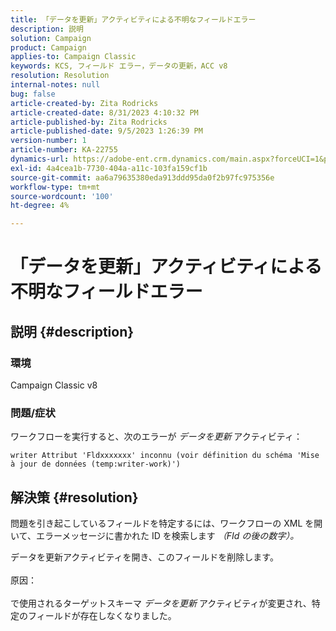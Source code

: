 ```yaml
---
title: 「データを更新」アクティビティによる不明なフィールドエラー
description: 説明
solution: Campaign
product: Campaign
applies-to: Campaign Classic
keywords: KCS, フィールド エラー，データの更新，ACC v8
resolution: Resolution
internal-notes: null
bug: false
article-created-by: Zita Rodricks
article-created-date: 8/31/2023 4:10:32 PM
article-published-by: Zita Rodricks
article-published-date: 9/5/2023 1:26:39 PM
version-number: 1
article-number: KA-22755
dynamics-url: https://adobe-ent.crm.dynamics.com/main.aspx?forceUCI=1&pagetype=entityrecord&etn=knowledgearticle&id=ce93f6e4-1848-ee11-be6d-6045bd0061cb
exl-id: 4a4cea1b-7730-404a-a11c-103fa159cf1b
source-git-commit: aa6a79635380eda913ddd95da0f2b97fc975356e
workflow-type: tm+mt
source-wordcount: '100'
ht-degree: 4%

---
```


# 「データを更新」アクティビティによる不明なフィールドエラー

## 説明 {#description}


### 環境

Campaign Classic v8

### 問題/症状

ワークフローを実行すると、次のエラーが *データを更新* アクティビティ：

`writer Attribut 'Fldxxxxxxx' inconnu (voir définition du schéma 'Mise à jour de données (temp:writer-work)')`


## 解決策 {#resolution}


問題を引き起こしているフィールドを特定するには、ワークフローの XML を開いて、エラーメッセージに書かれた ID を検索します *（FId の後の数字）。*

データを更新アクティビティを開き、このフィールドを削除します。
<br><br>原因：<br><br>
で使用されるターゲットスキーマ *データを更新* アクティビティが変更され、特定のフィールドが存在しなくなりました。
